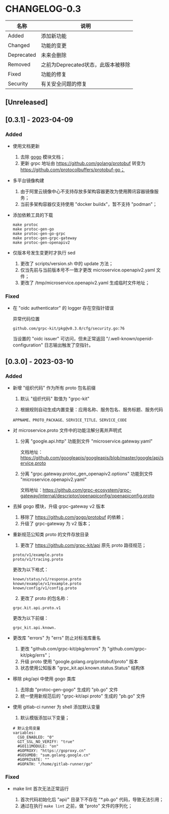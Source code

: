 # CHANGELOG-0.3

| 名称         | 说明                     |
|------------|------------------------|
| Added      | 添加新功能                  |
| Changed    | 功能的变更                  |
| Deprecated | 未来会删除                  |
| Removed    | 之前为Deprecated状态，此版本被移除 |
| Fixed      | 功能的修复                  |
| Security   | 有关安全问题的修复              |

## [Unreleased]

## [0.3.1] - 2023-04-09

### Added

- 使用文档更新

  1. 去除 [gogo](https://github.com/gogo/protobuf) 模块文档； 
  2. 更新 grpc 地址由 https://github.com/golang/protobuf 转变为 https://github.com/protocolbuffers/protobuf-go；

- 多平台镜像构建

  1. 由于阿里云镜像中心不支持存放多架构容器更改为使用腾讯容器镜像服务；
  2. 当前多架构容器仅支持使用 "docker buildx"，暂不支持 "podman"；

- 添加依赖工具的下载

  ```shell
  make protoc
  make protoc-gen-go
  make protoc-gen-go-grpc
  make protoc-gen-grpc-gateway
  make protoc-gen-openapiv2
  ```

- 仅版本号发生变更时才执行 sed

  1. 更改了 scripts/version.sh 中的 update 方法；
  2. 仅当先前与当前版本号不一致才更改 microservice.openapiv2.yaml 文件；
  3. 更改了 /tmp/microservice.openapiv2.yaml 生成临时文件地址；

### Fixed

- 在 "oidc authenticator" 的 logger 存在空指针错误

  异常代码位置

  ```shell
  github.com/grpc-kit/pkg@v0.3.0/cfg/security.go:76
  ```

  当设置的 "oidc issuer" 可访问，但未正常返回 "/.well-known/openid-configuration" 日志输出触发了空指针。

## [0.3.0] - 2023-03-10

### Added

- 新增 "组织代码" 作为所有 proto 包名前缀

  1. 默认 "组织代码" 取值为 "grpc-kit"

  2. 根据规则自动生成内置变量：应用名称、服务包名、服务标题、服务代码
 
  ```shell
  APPNAME、PROTO_PACKAGE、SERVICE_TITLE、SERVICE_CODE
  ```

- 对 microservice.proto 文件中的功能注解分离并声明式

  1. 分离 "google.api.http" 功能到文件 "microservice.gateway.yaml"

     文档地址：https://github.com/googleapis/googleapis/blob/master/google/api/service.proto

  2. 分离 "grpc.gateway.protoc_gen_openapiv2.options" 功能到文件 "microservice.openapiv2.yaml"

     文档地址：https://github.com/grpc-ecosystem/grpc-gateway/internal/descriptor/openapiconfig/openapiconfig.proto

- 去掉 gogo 模块，升级 grpc-gateway v2 版本

  1. 移除了 https://github.com/gogo/protobuf 的依赖；
  2. 升级了 grpc-gateway 为 v2 版本；

- 重新规范公知类 proto 的文件存放目录

  1. 更改了 https://github.com/grpc-kit/api 原先 proto 路径规范；

  ```shell
  proto/v1/example.proto
  proto/v1/tracing.proto
  ```

  更改为以下格式：

  ```shell
  known/status/v1/response.proto
  known/example/v1/example.proto
  known/config/v1/config.proto
  ```

  2. 更改了 proto 的包名称：

  ```shell
  grpc.kit.api.proto.v1
  ```

  更改为以下前缀：

  ```shell
  grpc_kit.api.known.
  ```

- 更改库 "errors" 为 "errs" 防止对标准库重名

  1. 更改 "github.com/grpc-kit/pkg/errors" 为 "github.com/grpc-kit/pkg/errs"；
  2. 升级 proto 使用 "google.golang.org/protobuf/proto" 版本
  3. 状态使用公知版本 "grpc_kit.api.known.status.Status" 结构体

- 移除 pkg/api 中使用 gogo 类库

  1. 去除由 "protoc-gen-gogo" 生成的 "pb.go" 文件
  2. 统一使用新规范后的 "grpc-kit/api proto" 生成的 "pb.go" 文件

- 使用 gitlab-ci runner 为 shell 添加默认变量

  1. 默认模版添加以下变量；

  ```shell
  # 默认全局变量
  variables:
    CGO_ENABLED: "0"
    GIT_SSL_NO_VERIFY: "true"
    #GO111MODULE: "on"
    #GOPROXY: "https://goproxy.cn"
    #GOSUMDB: "sum.golang.google.cn"
    #GOPRIVATE: ""
    #GOPATH: "/home/gitlab-runner/go"
  ```

### Fixed

- make lint 首次无法正常运行

  1. 首次代码初始化后 "api/" 目录下不存在 "*.pb.go" 代码，导致无法引用；
  2. 通过在执行 `make lint` 之前，做 "proto" 文件的序列化；
